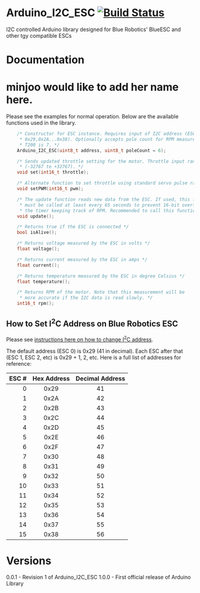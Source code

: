 # Arduino_I2C_ESC [![Build Status](https://travis-ci.org/bluerobotics/Arduino_I2C_ESC.svg?branch=master)](https://travis-ci.org/bluerobotics/Arduino_I2C_ESC)

I2C controlled Arduino library designed for Blue Robotics' BlueESC and other tgy compatible ESCs

# Documentation
# minjoo would like to add her name here.

Please see the examples for normal operation. Below are the available functions used in the library.

``` cpp
	/* Constructor for ESC instance. Requires input of I2C address (ESC 0,1...15 is address
	 * 0x29,0x2A...0x38). Optionally accepts pole count for RPM measurements. T100 is 6 and 
	 * T200 is 7. */
	Arduino_I2C_ESC(uint8_t address, uint8_t poleCount = 6);

	/* Sends updated throttle setting for the motor. Throttle input range is 16 bit
	 * (-32767 to +32767). */
	void set(int16_t throttle);

	/* Alternate function to set throttle using standard servo pulse range (1100-1900) */
	void setPWM(int16_t pwm);

	/* The update function reads new data from the ESC. If used, this function
	 * must be called at least every 65 seconds to prevent 16-bit overflow of 
	 * the timer keeping track of RPM. Recommended to call this function at 4-10 Hz */
	void update();

	/* Returns true if the ESC is connected */
	bool isAlive();

	/* Returns voltage measured by the ESC in volts */
	float voltage();

	/* Returns current measured by the ESC in amps */
	float current();

	/* Returns temperature measured by the ESC in degree Celsius */
	float temperature();

	/* Returns RPM of the motor. Note that this measurement will be
	 * more accurate if the I2C data is read slowly. */
	int16_t rpm();
```

## How to Set I<sup>2</sup>C Address on Blue Robotics ESC

Please see [instructions here on how to change I<sup>2</sup>C address](http://docs.bluerobotics.com/bluesc/#assigning-isup2supc-addresses).

The default address (ESC 0) is 0x29 (41 in decimal). Each ESC after that (ESC 1, ESC 2, etc) is 0x29 + 1, 2, etc. Here is a full list of addresses for reference:

| ESC # | Hex Address | Decimal Address |
| ---: | :---: | :---: |
| 0 | 0x29 | 41 |
| 1 | 0x2A | 42 |
| 2 | 0x2B | 43 |
| 3 | 0x2C | 44 |
| 4 | 0x2D | 45 |
| 5 | 0x2E | 46 |
| 6 | 0x2F | 47 |
| 7 | 0x30 | 48 |
| 8 | 0x31 | 49 |
| 9 | 0x32 | 50 |
| 10 | 0x33 | 51 |
| 11 | 0x34 | 52 |
| 12 | 0x35 | 53 |
| 13 | 0x36 | 54 |
| 14 | 0x37 | 55 |
| 15 | 0x38 | 56 |

# Versions

0.0.1 - Revision 1 of Arduino_I2C_ESC
1.0.0 - First official release of Arduino Library
